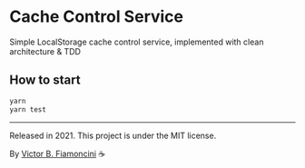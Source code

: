 # Cache Control Service

Simple LocalStorage cache control service, implemented with clean architecture & TDD

## How to start

```bash
yarn
yarn test
```

----------
Released in 2021. This project is under the MIT license.

By [Victor B. Fiamoncini](https://github.com/Victor-Fiamoncini) ☕
